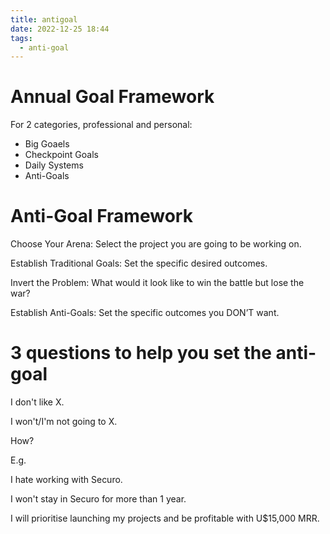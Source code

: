 ```yaml
---
title: antigoal
date: 2022-12-25 18:44
tags:
  - anti-goal
---
```


# Annual Goal Framework

For 2 categories, professional and personal:

- Big Goaels
- Checkpoint Goals
- Daily Systems
- Anti-Goals

# Anti-Goal Framework

Choose Your Arena: Select the project you are going to be working on.

Establish Traditional Goals: Set the specific desired outcomes.

Invert the Problem: What would it look like to win the battle but lose the war?

Establish Anti-Goals: Set the specific outcomes you DON’T want.

# 3 questions to help you set the anti-goal

I don't like X.

I won't/I'm not going to X.

How?

E.g.

I hate working with Securo.

I won't stay in Securo for more than 1 year.

I will prioritise launching my projects and be profitable with U$15,000 MRR.
